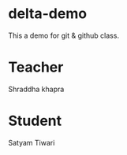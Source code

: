 # delta-demo
This a demo for git &amp; github class.

# Teacher 
Shraddha khapra

# Student
Satyam Tiwari